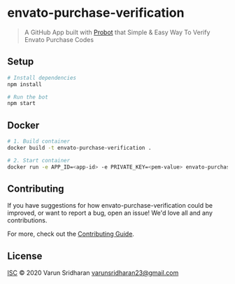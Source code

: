 # envato-purchase-verification

> A GitHub App built with [Probot](https://github.com/probot/probot) that Simple &amp; Easy Way To Verify Envato Purchase Codes

## Setup

```sh
# Install dependencies
npm install

# Run the bot
npm start
```

## Docker

```sh
# 1. Build container
docker build -t envato-purchase-verification .

# 2. Start container
docker run -e APP_ID=<app-id> -e PRIVATE_KEY=<pem-value> envato-purchase-verification
```

## Contributing

If you have suggestions for how envato-purchase-verification could be improved, or want to report a bug, open an issue! We'd love all and any contributions.

For more, check out the [Contributing Guide](CONTRIBUTING.md).

## License

[ISC](LICENSE) © 2020 Varun Sridharan <varunsridharan23@gmail.com>
